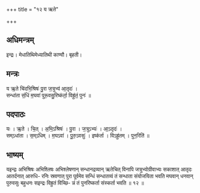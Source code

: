 +++
title = "१२ य ऋते"

+++
## अधिमन्त्रम्
इन्द्रः। मेधातिथिमेध्यातिथी काण्वौ। बृहती।

## मन्त्रः
य ऋ॒ते चि॑दभि॒श्रिषः॑ पु॒रा ज॒त्रुभ्य॑ आ॒तृदः॑ ।  
सन्धा॑ता सं॒धिं म॒घवा॑ पुरू॒वसु॒रिष्क॑र्ता॒ विह्रु॑तं॒ पुनः॑ ॥

## पदपाठः
यः । ऋ॒ते । चि॒त् । अ॒भि॒ऽश्रिषः॑ । पु॒रा । ज॒त्रुऽभ्यः॑ । आ॒ऽतृदः॑ ।  
सम्ऽधा॑ता । स॒म्ऽधिम् । म॒घऽवा॑ । पु॒रु॒ऽवसुः॑ । इष्क॑र्ता । विऽह्रु॑तम् । पुन॒रिति॑ ॥

## भाष्यम्
यइन्द्रः अभिश्रिषः अभिश्लिषः अभिश्लेषणान् सन्धानद्रव्यान् ऋतेचित् विनापि जत्रुभ्योग्रीवाभ्यः सकाशात् आतृदः आतर्दनात् आरुधि- रनिः स्रवणात् पुरा पूर्वमेव सन्धिं सन्धातव्यं तं सन्धाता संयोजयिता भवति मघवान् धनवान् पुरुवसुः बहुधनः सइन्द्रः विह्रुतं विच्छि- न्नं तं पुनरिष्कर्ता संस्कर्ता भवति ॥ १२ ॥